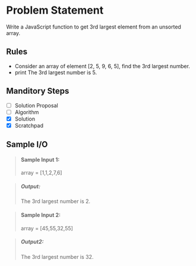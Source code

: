# Problem Statement   

Write a JavaScript function to get 3rd largest element from an unsorted array.

## Rules
* Consider an array of element [2, 5, 9, 6, 5], find the 3rd largest number.
 * print The 3rd largest number is 5.


## Manditory Steps

- [ ] Solution Proposal
- [ ] Algorithm
- [x] Solution
- [x] Scratchpad

## Sample I/O

> #### Sample Input 1:
> array = [1,1,2,7,6]

> ##### Output:
> The 3rd largest number is 2.

> #### Sample Input 2:
> array = [45,55,32,55] 

> ##### Output2:
>  The 3rd largest number is 32.

